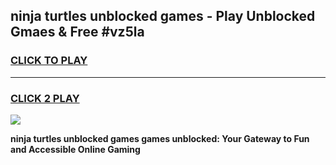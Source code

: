 
## ninja turtles unblocked games - Play Unblocked Gmaes & Free #vz5la
<h3>
<a href="https://news.freeplayer.one?title=ninja_turtles_unblocked_games&ref=03M">CLICK TO PLAY</a></h3>
<hr>

<h3>
<a href="https://news.freeplayer.one?title=ninja_turtles_unblocked_games&ref=03M">CLICK 2 PLAY</a>
  
</h3>

<a href="https://news.freeplayer.one?title=ninja_turtles_unblocked_games&ref=03M"><img src="https://clearcache.store/games.png"></a>


**ninja turtles unblocked games games unblocked: Your Gateway to Fun and Accessible Online Gaming**
